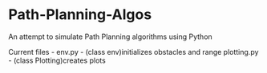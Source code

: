 # Path-Planning-Algos
An attempt to simulate Path Planning algorithms using Python

Current files - 
env.py - (class env)initializes obstacles and range
plotting.py - (class Plotting)creates plots